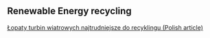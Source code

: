 ## Renewable Energy recycling

[Łopaty turbin wiatrowych najtrudniejsze do recyklingu (Polish article)](https://www.cire.pl/artykuly/opinie/155372-lopaty-turbin-wiatrowych-najtrudniejsze-do-recyklingu)  
